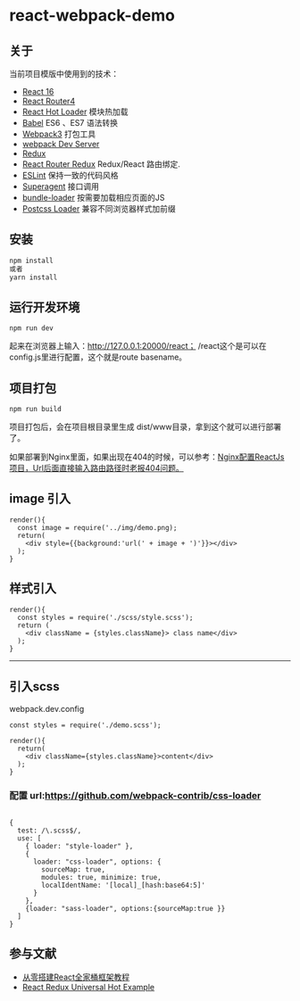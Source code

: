 # react-webpack-demo


## 关于
当前项目模版中使用到的技术：

* [React 16](https://github.com/facebook/react) 
* [React Router4](https://github.com/rackt/react-router)
* [React Hot Loader](https://github.com/gaearon/react-hot-loader) 模块热加载 
* [Babel](http://babeljs.io) ES6 、ES7 语法转换
* [Webpack3](http://webpack.github.io) 打包工具
* [webpack Dev Server](http://github.com/webpack/webpack-dev-serverl)
* [Redux](https://github.com/rackt/redux) 
* [React Router Redux](https://github.com/reactjs/react-router-redux) Redux/React 路由绑定.
* [ESLint](http://eslint.org) 保持一致的代码风格
* [Superagent](https://github.com/visionmedia/superagent) 接口调用
* [bundle-loader](https://github.com/webpack-contrib/bundle-loader) 按需要加载相应页面的JS
* [Postcss Loader](https://github.com/postcss/postcss-loader) 兼容不同浏览器样式加前缀


## 安装
```bash
npm install
或者
yarn install
```

## 运行开发环境
```base
npm run dev
```
起来在浏览器上输入：http://127.0.0.1:20000/react； /react这个是可以在config.js里进行配置，这个就是route basename。

## 项目打包
```base
npm run build
```
项目打包后，会在项目根目录里生成 dist/www目录，拿到这个就可以进行部署了。

如果部署到Nginx里面，如果出现在404的时候，可以参考：[Nginx配置ReactJs项目，Url后面直接输入路由路径时老报404问题。](http://blog.csdn.net/xiaotuni/article/details/77745189)

## image 引入
```
render(){
  const image = require('../img/demo.png);
  return(
    <div style={{background:'url(' + image + ')'}}></div>
  );
}
```
## 样式引入
```
render(){
  const styles = require('./scss/style.scss');
  return (
    <div className = {styles.className}> class name</div>
  );
}
```

----

## 引入scss

webpack.dev.config
```code
const styles = require('./demo.scss');

render(){
  return(
    <div className={styles.className}>content</div>
  );
}
```
### 配置 url:https://github.com/webpack-contrib/css-loader
```

{
  test: /\.scss$/,
  use: [
    { loader: "style-loader" },
    {
      loader: "css-loader", options: {
        sourceMap: true,
        modules: true, minimize: true,
        localIdentName: '[local]_[hash:base64:5]'
      }
    },
    {loader: "sass-loader", options:{sourceMap:true }}
  ]
}
```


## 参与文献
* [从零搭建React全家桶框架教程](https://github.com/brickspert/blog/issues/1)
* [React Redux Universal Hot Example](https://github.com/erikras/react-redux-universal-hot-example)